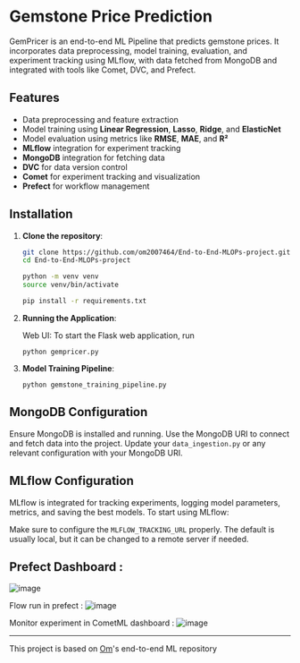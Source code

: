 # Gemstone Price Prediction

GemPricer is an end-to-end ML Pipeline that predicts gemstone prices. It incorporates data preprocessing, model training, evaluation, and experiment tracking using MLflow, with data fetched from MongoDB and integrated with tools like Comet, DVC, and Prefect.

## Features

- Data preprocessing and feature extraction
- Model training using **Linear Regression**, **Lasso**, **Ridge**, and **ElasticNet**
- Model evaluation using metrics like **RMSE**, **MAE**, and **R²**
- **MLflow** integration for experiment tracking
- **MongoDB** integration for fetching data
- **DVC** for data version control
- **Comet** for experiment tracking and visualization
- **Prefect** for workflow management


## Installation

1. **Clone the repository**:
   ```bash
   git clone https://github.com/om2007464/End-to-End-MLOPs-project.git
   cd End-to-End-MLOPs-project

   python -m venv venv
   source venv/bin/activate

   pip install -r requirements.txt
   ```

2. **Running the Application**:

   Web UI: To start the Flask web application, run
   ```
   python gempricer.py
   ```

3. **Model Training Pipeline**: 
   ```
   python gemstone_training_pipeline.py
   ```
## MongoDB Configuration

Ensure MongoDB is installed and running. Use the MongoDB URI to connect and fetch data into the project. Update your ```data_ingestion.py``` or any relevant configuration with your MongoDB URI.

## MLflow Configuration

MLflow is integrated for tracking experiments, logging model parameters, metrics, and saving the best models. To start using MLflow:

Make sure to configure the ```MLFLOW_TRACKING_URL``` properly.
The default is usually local, but it can be changed to a remote server if needed.



## Prefect Dashboard :
![image](https://github.com/user-attachments/assets/da02e7e6-7614-4b4e-8780-d4619eff9b82)


Flow run in prefect :
![image](https://github.com/user-attachments/assets/9acef5a5-e51a-439c-a572-d0e5e00bbec8)


Monitor experiment in CometML dashboard :
![image](https://github.com/user-attachments/assets/75648d6b-6ccf-4a84-8e09-6bb1a3b02586)

---
This project is based on [Om](https://github.com/om2007464/End-to-End-MLOPs-project)'s end-to-end ML repository



